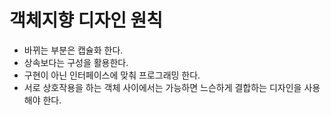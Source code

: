 # 객체지향 디자인 원칙

- 바뀌는 부분은 캡슐화 한다.
- 상속보다는 구성을 활용한다.
- 구현이 아닌 인터페이스에 맞춰 프로그래밍 한다.
- 서로 상호작용을 하는 객체 사이에서는 가능하면 느슨하게 결합하는 디자인을 사용해야 한다.
